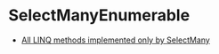 SelectManyEnumerable
====================

* [All LINQ methods implemented only by SelectMany](http://blog.cincura.net/233460-all-linq-methods-implemented-only-by-selectmany)